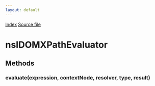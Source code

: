```yaml
---
layout: default
---
```

<div id='links'><a href="../index.html">Index</a>
<a href="http://dxr.mozilla.org/mozilla-central/source/dom/interfaces/xpath/nsIDOMXPathEvaluator.idl">Source file</a>
</div>

# nsIDOMXPathEvaluator #

## Methods ##

### evaluate(expression, contextNode, resolver, type, result) ###

